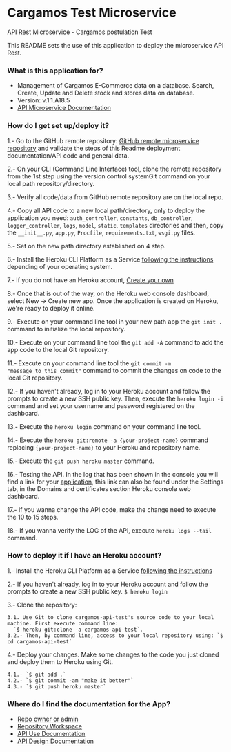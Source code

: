 # Cargamos Test Microservice
API Rest Microservice - Cargamos postulation Test

This README sets the use of this application to deploy the microservice API Rest.

### What is this application for? ###

* Management of Cargamos E-Commerce data on a database.
  Search, Create, Update and Delete stock and stores data on database. 
* Version: v.1.1.A18.5
* [API Microservice Documentation](https://urbvan-microservice-test.herokuapp.com/)

### How do I get set up/deploy it? ###

1.- Go to the GitHub remote repository: [GitHub remote microservice repository](https://github.com/jorgeMorfinezM/cargamos_api_test) and validate the 
steps of this Readme deployment documentation/API code and general data.

2.- On your CLI (Command Line Interface) tool, clone the remote repository from the 1st step using the version control 
systemGit command on your local path repository/directory. 

3.- Verify all code/data from GitHub remote repository are on the local repo.

4.- Copy all API code to a new local path/directory, only to deploy the application you need: `auth_controller`, 
`constants`, `db_controller`, `logger_controller`, `logs`, `model`, `static`, `templates` directories and then, copy 
the `__init__.py`, `app.py`, `Procfile`, `requirements.txt`, `wsgi.py` files. 

5.- Set on the new path directory established on 4 step. 

6.- Install the Heroku CLI Platform as a Service [following the instructions](https://devcenter.heroku.com/articles/heroku-cli)
 depending of your operating system. 
 
7.- If you do not have an Heroku account, [Create your own](https://signup.heroku.com/)

8.- Once that is out of the way, on the Heroku web console dashboard, select New -> Create new app.
Once the application is created on Heroku, we're ready to deploy it online.
   
9.- Execute on your command line tool in your new path app the `git init .` command to initialize the local repository.   

10.- Execute on your command line tool the `git add -A` command to add the app code to the local Git repository.

11.- Execute on your command line tool the `git commit -m "message_to_this_commit"` command to commit the changes on 
code to the local Git repository.

12.- If you haven't already, log in to your Heroku account and follow the prompts to create a new SSH public key. 
Then, execute the `heroku login -i` command and set your username and password registered on the dashboard.

13.- Execute the `heroku login` command on your command line tool.

14.- Execute the `heroku git:remote -a {your-project-name}` command replacing `{your-project-name}` to your 
Heroku and repository name.

15.- Execute the `git push heroku master` command.  

16.- Testing the API. In the log that has been shown in the console you will find a link for your [application](https://{your-project-name}.herokuapp.com/), 
this link can also be found under the Settings tab, in the Domains and certificates section Heroku console web dashboard.

17.- If you wanna change the API code, make the change need to execute the 10 to 15 steps. 

18.- If you wanna verify the LOG of the API, execute `heroku logs --tail` command.
 
### How to deploy it if I have an Heroku account? ###

1.- Install the Heroku CLI Platform as a Service [following the instructions](https://devcenter.heroku.com/articles/heroku-command-line)

2.- If you haven't already, log in to your Heroku account and follow the prompts to create a new SSH public key.
`$ heroku login`

3.- Clone the repository:

    3.1. Use Git to clone cargamos-api-test's source code to your local machine. First execute command line: 
      `$ heroku git:clone -a cargamos-api-test`. 
    3.2.- Then, by command line, access to your local repository using: `$ cd cargamos-api-test`

4.- Deploy your changes. Make some changes to the code you just cloned and deploy them to Heroku using Git.

    4.1.- `$ git add .`
    4.2.- `$ git commit -am "make it better"`
    4.3.- `$ git push heroku master`

### Where do I find the documentation for the App? ###

* [Repo owner or admin](mailto:jorge.morfinez.m@gmail.com) 
* [Repository Workspace](https://github.com/jorgeMorfinezM/urbvan_test_microservice)
* [API Use Documentation](https://urbvan-microservice-test.herokuapp.com/)
* [API Design Documentation](shorturl.at/nsMSX)
